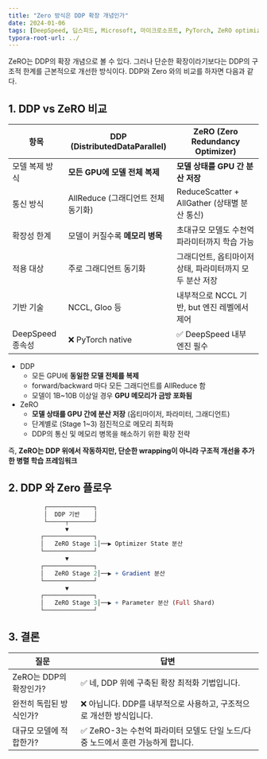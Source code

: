 ```yaml
---
title: "Zero 방식은 DDP 확장 개념인가"
date: 2024-01-06
tags: [DeepSpeed, 딥스피드, Microsoft, 마이크로소프트, PyTorch, ZeRO optimizer, Mixed Precision, Model Parallelism, Pipeline Parallelism, DeepSpeed-Inference, DDP, Distributed Data Parallel]
typora-root-url: ../
---
```




ZeRO는 DDP의 확장 개념으로 볼 수 있다. 그러나 단순한 확장이라기보다는 DDP의 구조적 한계를 근본적으로 개선한 방식이다.  DDP와 Zero 와의 비교를 하자면 다음과 같다.



## 1. DDP vs ZeRO 비교

| 항목             | DDP (DistributedDataParallel)      | ZeRO (Zero Redundancy Optimizer)                         |
| ---------------- | ---------------------------------- | -------------------------------------------------------- |
| 모델 복제 방식   | **모든 GPU에 모델 전체 복제**      | **모델 상태를 GPU 간 분산 저장**                         |
| 통신 방식        | AllReduce (그래디언트 전체 동기화) | ReduceScatter + AllGather (상태별 분산 통신)             |
| 확장성 한계      | 모델이 커질수록 **메모리 병목**    | 초대규모 모델도 수천억 파라미터까지 학습 가능            |
| 적용 대상        | 주로 그래디언트 동기화             | 그래디언트, 옵티마이저 상태, 파라미터까지 모두 분산 저장 |
| 기반 기술        | NCCL, Gloo 등                      | 내부적으로 NCCL 기반, but 엔진 레벨에서 제어             |
| DeepSpeed 종속성 | ❌ PyTorch native                   | ✅ DeepSpeed 내부 엔진 필수                               |

* DDP
  * 모든 GPU에 **동일한 모델 전체를 복제**
  * forward/backward 마다 모든 그래디언트를 AllReduce 함
  * 모델이 1B~10B 이상일 경우 **GPU 메모리가 금방 포화됨**
* ZeRO
  * **모델 상태를 GPU 간에 분산 저장** (옵티마이저, 파라미터, 그래디언트)
  * 단계별로 (Stage 1~3) 점진적으로 메모리 최적화
  * DDP의 통신 및 메모리 병목을 해소하기 위한 확장 전략



즉, **ZeRO는 DDP 위에서 작동하지만, 단순한 wrapping이 아니라 구조적 개선을 추가한 병렬 학습 프레임워크**



## 2. DDP 와 Zero 플로우

```mathematica
          ┌─────────────┐
          │  DDP 기반    │
          └─────┬───────┘
                ▼
         ┌──────────────┐
         │   ZeRO Stage 1│──▶ Optimizer State 분산
         └──────────────┘
                ▼
         ┌──────────────┐
         │   ZeRO Stage 2│──▶ + Gradient 분산
         └──────────────┘
                ▼
         ┌──────────────┐
         │   ZeRO Stage 3│──▶ + Parameter 분산 (Full Shard)
         └──────────────┘

```



## 3. 결론

| 질문                    | 답변                                                         |
| ----------------------- | ------------------------------------------------------------ |
| ZeRO는 DDP의 확장인가?  | ✅ 네, DDP 위에 구축된 확장 최적화 기법입니다.                |
| 완전히 독립된 방식인가? | ❌ 아닙니다. DDP를 내부적으로 사용하고, 구조적으로 개선한 방식입니다. |
| 대규모 모델에 적합한가? | ✅ ZeRO-3는 수천억 파라미터 모델도 단일 노드/다중 노드에서 훈련 가능하게 합니다. |